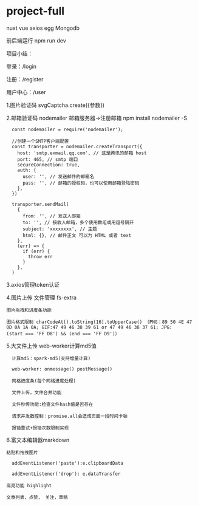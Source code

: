 # project-full
nuxt vue axios egg Mongodb

前后端运行 npm run dev

项目小结：

  登录：/login
  
  注册：/register
  
  用户中心：/user
  
  1.图片验证码 svgCaptcha.create({参数})

  2.邮箱验证码 nodemailer 邮箱服务器->注册邮箱
    npm install nodemailer -S
    
      
      const nodemailer = require('nodemailer');

      //创建一个SMTP客户端配置
      const transporter = nodemailer.createTransport({
        host: 'smtp.exmail.qq.com', // 这是腾讯的邮箱 host
        port: 465, // smtp 端口
        secureConnection: true,
        auth: {
          user: '', // 发送邮件的邮箱名
          pass: '', // 邮箱的授权码，也可以使用邮箱登陆密码
        },
      })
      
      transporter.sendMail(
        {
          from: '', // 发送人邮箱
          to: '', // 接收人邮箱，多个使用数组或用逗号隔开
          subject: 'xxxxxxxx', // 主题
          html: {}, // 邮件正文 可以为 HTML 或者 text 
        },
        (err) => {
          if (err) {
            throw err
          }
        },
      )
  3.axios管理token认证 
  
  4.图片上传
    文件管理 fs-extra
    
    图片拖拽和进度条功能
    
    图片格式限制 charCodeAt().toString(16).toUpperCase() （PNG：89 50 4E 47 0D 0A 1A 0A; GIF:47 49 46 38 39 61 or 47 49 46 38 37 61; JPG:       (start === 'FF D8') && (end === 'FF D9')）
    
5.大文件上传
    web-worker计算md5值
      
      计算md5：spark-md5(支持增量计算)
      
      web-worker: onmessage() postMessage()
      
      网格进度条(每个网格进度处理)
      
      文件上传，文件合并功能
      
      文件秒传功能:检查文件hash值是否存在

      请求并发数控制：promise.all会造成页面一段时间卡顿
      
      报错重试+报错次数限制实现

6.富文本编辑器markdown

    粘贴和拖拽图片
    
      addEventListener('paste'):e.clipboardData    
      
      addEventListener('drop'): e.dataTransfer
      
    高亮功能 highlight
    
    文章列表，点赞， 关注，草稿
      

    
    
